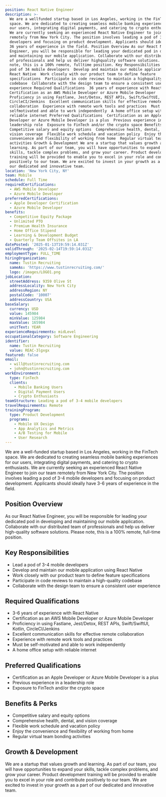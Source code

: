 ```yaml
---
position: React Native Engineer
description: >-
  We are a wellfunded startup based in Los Angeles, working in the FinTech
  space. We are dedicated to creating seamless mobile banking experiences for
  our users, integrating digital payments, and catering to crypto enthusiasts.
  We are currently seeking an experienced React Native Engineer to join our team
  remotely from New York City. The position involves leading a pod of 34 mobile
  developers and focusing on product development. Applicants should ideally have
  36 years of experience in the field. Position Overview As our React Native
  Engineer, you will be responsible for leading your dedicated pod in developing
  and maintaining our mobile application. Collaborate with our distributed team
  of professionals and help us deliver highquality software solutions. Please
  note, this is a 100% remote, fulltime position. Key Responsibilities  Lead a
  pod of 34 mobile developers  Develop and maintain our mobile application using
  React Native  Work closely with our product team to define feature
  specifications  Participate in code reviews to maintain a highquality
  codebase  Collaborate with the design team to ensure a consistent user
  experience Required Qualifications  36 years of experience with React Native 
  Certification as an AWS Mobile Developer or Azure Mobile Developer 
  Proficiency in using Fastlane, Jest/Detox, REST APIs, Swift/SwiftUI, Kotlin,
  CircleCI/Jenkins  Excellent communication skills for effective remote
  collaboration  Experience with remote work tools and practices  Must be
  selfmotivated and able to work independently  A home office setup with
  reliable internet Preferred Qualifications  Certification as an Apple
  Developer or Azure Mobile Developer is a plus  Previous experience in a
  leadership role  Exposure to FinTech and/or the crypto space Benefits & Perks 
  Competitive salary and equity options  Comprehensive health, dental, and
  vision coverage  Flexible work schedule and vacation policy  Enjoy the
  convenience and flexibility of working from home  Regular virtual team bonding
  activities Growth & Development We are a startup that values growth and
  learning. As part of our team, you will have opportunities to expand your
  skills, tackle complex problems, and grow your career. Product development
  training will be provided to enable you to excel in your role and contribute
  positively to our team. We are excited to invest in your growth as a part of
  our dedicated and innovative team.
location: 'New York City, NY'
team: Mobile
schedule: Full Time
requiredCertifications:
  - AWS Mobile Developer
  - Azure Mobile Developer
preferredCertifications:
  - Apple Developer Certification
  - Azure Mobile Developer
benefits:
  - Competitive Equity Package
  - Unlimited PTO
  - Premium Health Insurance
  - Home Office Stipend
  - Learning & Development Budget
  - Quarterly Team Offsites in LA
datePosted: '2025-01-13T19:59:14.031Z'
validThrough: '2025-02-14T19:59:14.031Z'
employmentType: FULL_TIME
hiringOrganization:
  name: Tustin Recruiting
  sameAs: 'https://www.tustinrecruiting.com/'
  logo: /images/LOGO1.png
jobLocation:
  streetAddress: 9359 Olive St
  addressLocality: New York City
  addressRegion: NY
  postalCode: '10007'
  addressCountry: USA
baseSalary:
  currency: USD
  value: 145984
  minValue: 125984
  maxValue: 165984
  unitText: YEAR
experienceRequirements: midLevel
occupationalCategory: Software Engineering
identifier:
  name: Tustin Recruiting
  value: REAC-3lgxgx
featured: false
email:
  - will@tustinrecruiting.com
  - john@tustinrecruiting.com
workEnvironment:
  type: FinTech
  clients:
    - Mobile Banking Users
    - Digital Payment Users
    - Crypto Enthusiasts
teamStructure: Leading a pod of 3-4 mobile developers
travelRequirements: Remote
trainingProgram:
  type: Product Development
  programs:
    - Mobile UX Design
    - App Analytics and Metrics
    - A/B Testing for Mobile
    - User Research
---
```




We are a well-funded startup based in Los Angeles, working in the FinTech space. We are dedicated to creating seamless mobile banking experiences for our users, integrating digital payments, and catering to crypto enthusiasts. We are currently seeking an experienced React Native Engineer to join our team remotely from New York City. The position involves leading a pod of 3-4 mobile developers and focusing on product development. Applicants should ideally have 3-6 years of experience in the field.

## Position Overview
As our React Native Engineer, you will be responsible for leading your dedicated pod in developing and maintaining our mobile application. Collaborate with our distributed team of professionals and help us deliver high-quality software solutions. Please note, this is a 100% remote, full-time position.

## Key Responsibilities
- Lead a pod of 3-4 mobile developers 
- Develop and maintain our mobile application using React Native
- Work closely with our product team to define feature specifications
- Participate in code reviews to maintain a high-quality codebase
- Collaborate with the design team to ensure a consistent user experience

## Required Qualifications
- 3-6 years of experience with React Native 
- Certification as an AWS Mobile Developer or Azure Mobile Developer
- Proficiency in using Fastlane, Jest/Detox, REST APIs, Swift/SwiftUI, Kotlin, CircleCI/Jenkins
- Excellent communication skills for effective remote collaboration
- Experience with remote work tools and practices
- Must be self-motivated and able to work independently
- A home office setup with reliable internet

## Preferred Qualifications
- Certification as an Apple Developer or Azure Mobile Developer is a plus
- Previous experience in a leadership role
- Exposure to FinTech and/or the crypto space

## Benefits & Perks
- Competitive salary and equity options
- Comprehensive health, dental, and vision coverage
- Flexible work schedule and vacation policy
- Enjoy the convenience and flexibility of working from home
- Regular virtual team bonding activities

## Growth & Development
We are a startup that values growth and learning. As part of our team, you will have opportunities to expand your skills, tackle complex problems, and grow your career. Product development training will be provided to enable you to excel in your role and contribute positively to our team. We are excited to invest in your growth as a part of our dedicated and innovative team.
